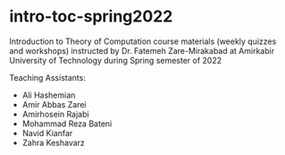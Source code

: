 # intro-toc-spring2022
Introduction to Theory of Computation course materials (weekly quizzes and workshops) instructed by Dr. Fatemeh Zare-Mirakabad at Amirkabir University of Technology during Spring semester of 2022

Teaching Assistants:
+ Ali Hashemian
+ Amir Abbas Zarei
+ Amirhosein Rajabi
+ Mohammad Reza Bateni
+ Navid Kianfar
+ Zahra Keshavarz
